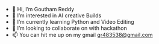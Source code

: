 - 👋 Hi, I’m Goutham Reddy
- 👀 I’m interested in AI creative Builds
- 🌱 I’m currently learning Python and Video Editing
- 💞️ I’m looking to collaborate on with hackathon
- 📫 You can hit me up on my gmail gr483538@gmail.com

<!---
GouthamReddy16/GouthamReddy16 is a ✨ special ✨ repository because its `README.md` (this file) appears on your GitHub profile.
You can click the Preview link to take a look at your changes.
--->
